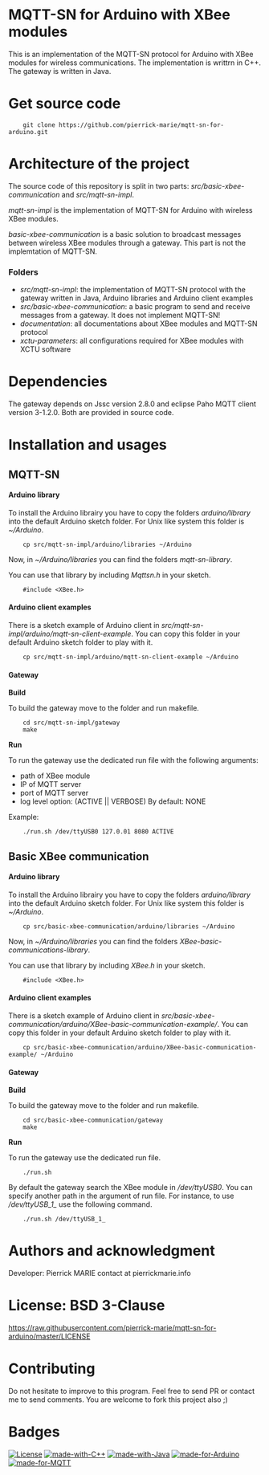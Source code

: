 MQTT-SN for Arduino with XBee modules
=====================

This is an implementation of the MQTT-SN protocol for Arduino with XBee modules for wireless communications.
The implementation is writtrn in C++. The gateway is written in Java.

# Get source code

```
	git clone https://github.com/pierrick-marie/mqtt-sn-for-arduino.git
```

# Architecture of the project

The source code of this repository is split in two parts: *src/basic-xbee-communication* and *src/mqtt-sn-impl*.

*mqtt-sn-impl* is the implementation of MQTT-SN for Arduino with wireless XBee modules.

*basic-xbee-communication* is a basic solution to broadcast messages between wireless XBee modules through a gateway. This part is not the implemtation of MQTT-SN.

### Folders

 * *src/mqtt-sn-impl*: the implementation of MQTT-SN protocol with the gateway written in Java, Arduino libraries and Arduino client examples 
 * *src/basic-xbee-communication*: a basic program to send and receive messages from a gateway. It does not implement MQTT-SN!
 * *documentation*: all documentations about XBee modules and MQTT-SN protocol
 * *xctu-parameters*: all configurations required for XBee modules with XCTU software 

# Dependencies

The gateway depends on Jssc version 2.8.0 and eclipse Paho MQTT client version 3-1.2.0. Both are provided in source code.

# Installation and usages

## MQTT-SN

#### Arduino library

To install the Arduino librairy you have to copy the folders *arduino/library* into the default Arduino sketch folder. For Unix like system this folder is *~/Arduino*.

```
	cp src/mqtt-sn-impl/arduino/libraries ~/Arduino
```

Now, in *~/Arduino/libraries* you can find the folders *mqtt-sn-library*.

You can use that library by including *Mqttsn.h* in your sketch.

```
	#include <XBee.h>
```

#### Arduino client examples

There is a sketch example of Arduino client in *src/mqtt-sn-impl/arduino/mqtt-sn-client-example*. You can copy this folder in your default Arduino sketch folder to play with it.

```
	cp src/mqtt-sn-impl/arduino/mqtt-sn-client-example ~/Arduino
```

#### Gateway

**Build**

To build the gateway move to the folder and run makefile.

```
	cd src/mqtt-sn-impl/gateway
	make
```

**Run**

To run the gateway use the dedicated run file with the following arguments:

* path of XBee module
* IP of MQTT server
* port of MQTT server
* log level option: (ACTIVE || VERBOSE) By default: NONE

Example:

```
	./run.sh /dev/ttyUSB0 127.0.01 8080 ACTIVE
```

## Basic XBee communication

#### Arduino library

To install the Arduino librairy you have to copy the folders *arduino/library* into the default Arduino sketch folder. For Unix like system this folder is *~/Arduino*.

```
	cp src/basic-xbee-communication/arduino/libraries ~/Arduino
```

Now, in *~/Arduino/libraries* you can find the folders *XBee-basic-communications-library*.

You can use that library by including *XBee.h* in your sketch.

```
	#include <XBee.h>
```

#### Arduino client examples

There is a sketch example of Arduino client in *src/basic-xbee-communication/arduino/XBee-basic-communication-example/*. You can copy this folder in your default Arduino sketch folder to play with it.

```
	cp src/basic-xbee-communication/arduino/XBee-basic-communication-example/ ~/Arduino
```

#### Gateway

**Build**

To build the gateway move to the folder and run makefile.

```
	cd src/basic-xbee-communication/gateway
	make
```

**Run**

To run the gateway use the dedicated run file.

```
	./run.sh
```

By default the gateway search the XBee module in */dev/ttyUSB0*. You can specify another path in the argument of run file. For instance, to use */dev/ttyUSB_1_* use the following command.

```
	./run.sh /dev/ttyUSB_1_
```

# Authors and acknowledgment

Developer: Pierrick MARIE contact at pierrickmarie.info

# License: BSD 3-Clause 

https://raw.githubusercontent.com/pierrick-marie/mqtt-sn-for-arduino/master/LICENSE

# Contributing

Do not hesitate to improve to this program. Feel free to send PR or contact me to send comments. You are welcome to fork this project also ;)

# Badges

[![License](https://img.shields.io/badge/License-BSD%203--Clause-green.svg)](https://opensource.org/licenses/BSD-3-Clause) [![made-with-C++](https://img.shields.io/badge/Made%20with-C++-%23E34F26.svg)](https://cpp-lang.net/) [![made-with-Java](https://img.shields.io/badge/Made%20with-Java-%23E34F26.svg)](https://www.java.com/) [![made-for-Arduino](https://img.shields.io/badge/Made%20for-Arduino-%23E34F26.svg)](https://www.arduino.cc/) [![made-for-MQTT](https://img.shields.io/badge/Made%20for-MQTT-blue.svg)](https://mqtt.org/)
